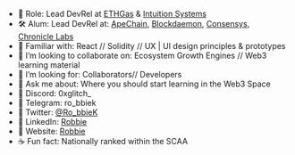 
- 🔭  Role: Lead DevRel at [ETHGas](https://www.ethgas.com/) & [Intuition Systems](https://www.intuition.systems/) 
- 🛠  Alum: Lead DevRel at: [ApeChain](https://apechain.com/), [Blockdaemon](https://www.blockdaemon.com/), [Consensys](https://consensys.io/blog), [Chronicle Labs](https://chroniclelabs.org/)
- 🤹‍  Familiar with: React // Solidity // UX | UI design principles & prototypes
- 🏓  I’m looking to collaborate on: Ecosystem Growth Engines // Web3 learning material 
- 🔮  I’m looking for: Collaborators// Developers
- 💬  Ask me about: Where you should start learning in the Web3 Space 
- 🍜  Discord: 0xglitch_
- 🍜  Telegram: ro_bbiek
- 🍜  Twitter: [@Ro_bbieK](https://twitter.com/Ro_bbieK)
- 🍜  LinkedIn: [Robbie](https://www.linkedin.com/in/robbie-k/)
- 🍜  Website: [Robbie](https://robbiekruszynski.com/)
- ☕  Fun fact: Nationally ranked within the SCAA 

